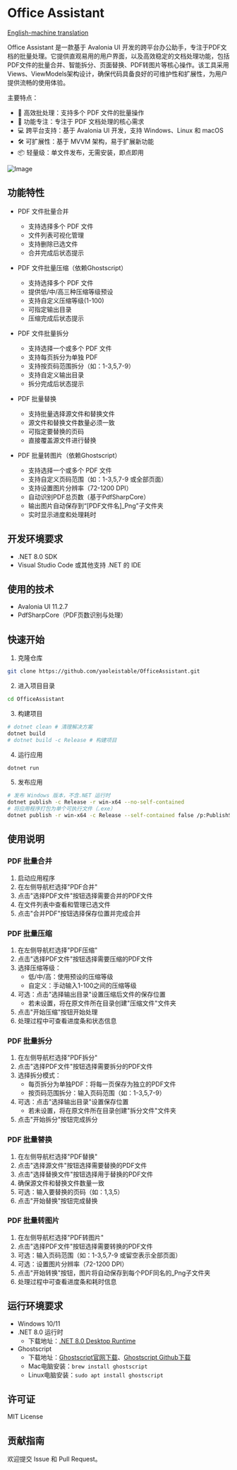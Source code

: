 # Office Assistant
[English-machine translation](..\README.md)

Office Assistant 是一款基于 Avalonia UI 开发的跨平台办公助手，专注于PDF文档的批量处理。它提供直观易用的用户界面，以及高效稳定的文档处理功能，包括PDF文件的批量合并、智能拆分、页面替换、PDF转图片等核心操作。该工具采用Views、ViewModels架构设计，确保代码具备良好的可维护性和扩展性，为用户提供流畅的使用体验。

主要特点：
- 🚀 高效批处理：支持多个 PDF 文件的批量操作
- 🎯 功能专注：专注于 PDF 文档处理的核心需求
- 💻 跨平台支持：基于 Avalonia UI 开发，支持 Windows、Linux 和 macOS
- 🛠 可扩展性：基于 MVVM 架构，易于扩展新功能
- 📦 轻量级：单文件发布，无需安装，即点即用

![Image](https://github.com/user-attachments/assets/39d7007a-e3fd-414b-8d60-b53c3d52db9e)

## 功能特性

- PDF 文件批量合并
  - 支持选择多个 PDF 文件
  - 文件列表可视化管理
  - 支持删除已选文件
  - 合并完成后状态提示

- PDF 文件批量压缩（依赖Ghostscript）
  - 支持选择多个 PDF 文件
  - 提供低/中/高三种压缩等级预设
  - 支持自定义压缩等级(1-100)
  - 可指定输出目录
  - 压缩完成后状态提示

- PDF 文件批量拆分
  - 支持选择一个或多个 PDF 文件
  - 支持每页拆分为单独 PDF
  - 支持按页码范围拆分（如：1-3,5,7-9）
  - 支持自定义输出目录
  - 拆分完成后状态提示

- PDF 批量替换
  - 支持批量选择源文件和替换文件
  - 源文件和替换文件数量必须一致
  - 可指定要替换的页码
  - 直接覆盖源文件进行替换

- PDF 批量转图片（依赖Ghostscript）
  - 支持选择一个或多个 PDF 文件
  - 支持自定义页码范围（如：1-3,5,7-9 或全部页面）
  - 支持设置图片分辨率（72-1200 DPI）
  - 自动识别PDF总页数（基于PdfSharpCore）
  - 输出图片自动保存到“[PDF文件名]_Png”子文件夹
  - 实时显示进度和处理耗时

## 开发环境要求

- .NET 8.0 SDK
- Visual Studio Code 或其他支持 .NET 的 IDE

## 使用的技术

- Avalonia UI 11.2.7
- PdfSharpCore（PDF页数识别与处理）

## 快速开始

1. 克隆仓库
```bash
git clone https://github.com/yaoleistable/OfficeAssistant.git
```

2. 进入项目目录
```bash
cd OfficeAssistant
```

3. 构建项目
```bash
# dotnet clean # 清理解决方案
dotnet build
# dotnet build -c Release # 构建项目
```

4. 运行应用
```bash
dotnet run
```

5. 发布应用
```bash
# 发布 Windows 版本，不含.NET 运行时
dotnet publish -c Release -r win-x64 --no-self-contained
# 将应用程序打包为单个可执行文件（.exe）
dotnet publish -r win-x64 -c Release --self-contained false /p:PublishSingleFile=true
```

## 使用说明

### PDF 批量合并
1. 启动应用程序
2. 在左侧导航栏选择"PDF合并"
3. 点击"选择PDF文件"按钮选择需要合并的PDF文件
4. 在文件列表中查看和管理已选文件
5. 点击"合并PDF"按钮选择保存位置并完成合并

### PDF 批量压缩
1. 在左侧导航栏选择"PDF压缩"
2. 点击"选择PDF文件"按钮选择需要压缩的PDF文件
3. 选择压缩等级：
   - 低/中/高：使用预设的压缩等级
   - 自定义：手动输入1-100之间的压缩等级
4. 可选：点击"选择输出目录"设置压缩后文件的保存位置
   - 若未设置，将在原文件所在目录创建"压缩文件"文件夹
5. 点击"开始压缩"按钮开始处理
6. 处理过程中可查看进度条和状态信息

### PDF 批量拆分
1. 在左侧导航栏选择"PDF拆分"
2. 点击"选择PDF文件"按钮选择需要拆分的PDF文件
3. 选择拆分模式：
   - 每页拆分为单独PDF：将每一页保存为独立的PDF文件
   - 按页码范围拆分：输入页码范围（如：1-3,5,7-9）
4. 可选：点击"选择输出目录"设置保存位置
   - 若未设置，将在原文件所在目录创建"拆分文件"文件夹
5. 点击"开始拆分"按钮完成拆分

### PDF 批量替换
1. 在左侧导航栏选择"PDF替换"
2. 点击"选择源文件"按钮选择需要替换的PDF文件
3. 点击"选择替换文件"按钮选择用于替换的PDF文件
4. 确保源文件和替换文件数量一致
5. 可选：输入要替换的页码（如：1,3,5）
6. 点击"开始替换"按钮完成替换

### PDF 批量转图片
1. 在左侧导航栏选择"PDF转图片"
2. 点击"选择PDF文件"按钮选择需要转换的PDF文件
3. 可选：输入页码范围（如：1-3,5,7-9 或留空表示全部页面）
4. 可选：设置图片分辨率（72-1200 DPI）
5. 点击"开始转换"按钮，图片将自动保存到每个PDF同名的_Png子文件夹
6. 处理过程中可查看进度条和耗时信息

## 运行环境要求

- Windows 10/11
- .NET 8.0 运行时
  - 下载地址：[.NET 8.0 Desktop Runtime](https://dotnet.microsoft.com/zh-cn/download/dotnet/8.0)
- Ghostscript
  - 下载地址：[Ghostscript官网下载](https://ghostscript.com/releases/gsdnld.html)、[Ghostscript Github下载](https://github.com/ArtifexSoftware/ghostpdl-downloads/releases)
  - Mac电脑安装：`brew install ghostscript`
  - Linux电脑安装：`sudo apt install ghostscript`

## 许可证

MIT License

## 贡献指南

欢迎提交 Issue 和 Pull Request。